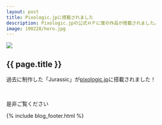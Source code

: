 ```yaml
---
layout: post
title: Pixologic.jpに搭載されました
description: Pixologic.jpの公式ＨＰに僕の作品が搭載されました。
image: 190228/hero.jpg
---
```


<div class="wrapper blog">
  <section>
    <div class="blog_hero"><img src="{{site.baseurl}}/assets/img/blog/{{ page.image }}"></div>
    <h2>{{ page.title }}</h2>
    <div class="page">
      <p>過去に制作した「Jurassic」が<a href="https://pixologic.jp/" target="_blank">pixologic.jp</a>に搭載されました！</p>
      <br>
      <p>是非ご覧ください</p>
    </div>
    {% include blog_footer.html %}
  </section>
</div>